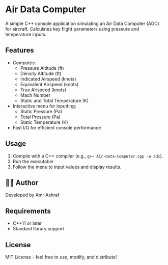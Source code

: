 # Air Data Computer

A simple C++ console application simulating an Air Data Computer (ADC) for aircraft. Calculates key flight parameters using pressure and temperature inputs.

## Features
- Computes:
  - Pressure Altitude (ft)
  - Density Altitude (ft)
  - Indicated Airspeed (knots)
  - Equivalent Airspeed (knots)
  - True Airspeed (knots)
  - Mach Number
  - Static and Total Temperature (K)
- Interactive menu for inputting:
  - Static Pressure (Pa)
  - Total Pressure (Pa)
  - Static Temperature (K)
- Fast I/O for efficient console performance

## Usage
1. Compile with a C++ compiler (e.g., `g++ Air-Data-Computer.cpp -o adc`).
2. Run the executable 
3. Follow the menu to input values and display results.
   
## 👨‍💻 Author

Developed by Amr Ashraf

## Requirements
- C++11 or later
- Standard library support

## License
MIT License - feel free to use, modify, and distribute!
